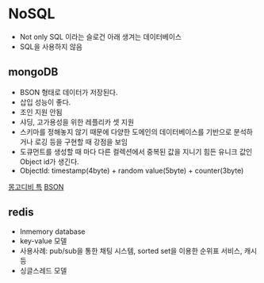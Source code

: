 # NoSQL
- Not only SQL 이라는 슬로건 아래 생겨는 데이터베이스
- SQL을 사용하지 않음

## mongoDB
- BSON 형태로 데이터가 저장된다.  
- 삽입 성능이 좋다.  
- 조인 지원 안됨
- 샤딩, 고가용성을 위한 레플리카 셋 지원
- 스키마를 정해놓지 않기 때문에 다양한 도메인의 데이터베이스를 기반으로 분석하거나 로깅 등을 구현할 때 강점을 보임  
- 도큐먼트를 생성할 때 마다 다른 컬렉션에서 중복된 값을 지니기 힘든 유니크 값인 Object id가 생긴다.  
- ObjectId: timestamp(4byte) + random value(5byte) + counter(3byte)

[몽고디비 특](https://inpa.tistory.com/entry/MONGO-%F0%9F%93%9A-%EB%AA%BD%EA%B3%A0%EB%94%94%EB%B9%84-%ED%8A%B9%EC%A7%95-%EB%B9%84%EA%B5%90-%EA%B5%AC%EC%A1%B0-NoSQL)
[BSON](https://velog.io/@chayezo/MongoDB-JSON-vs.-BSON)


## redis
- Inmemory database 
- key-value 모델
- 사용사례: pub/sub을 통한 채팅 시스템, sorted set을 이용한 순위표 서비스, 캐시 등  
- 싱글스레드 모델
 
